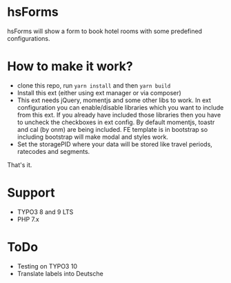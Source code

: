 # hsForms
hsForms will show a form to book hotel rooms with some predefined configurations.
# How to make it work?
- clone this repo, run `yarn install` and then `yarn build`
- Install this ext (either using ext manager or via composer)
- This ext needs jQuery, momentjs and some other libs to work. In ext configuration you can enable/disable libraries which you want to include from this ext. If you already have included those libraries then you have to uncheck the checkboxes in ext config. By default momentjs, toastr and cal (by onm) are being included. FE template is in bootstrap so including bootstrap will make modal and styles work.
- Set the storagePID where your data will be stored like travel periods, ratecodes and segments.

That's it.
# Support
- TYPO3 8 and 9 LTS
- PHP 7.x

# ToDo
- Testing on TYPO3 10
- Translate labels into Deutsche